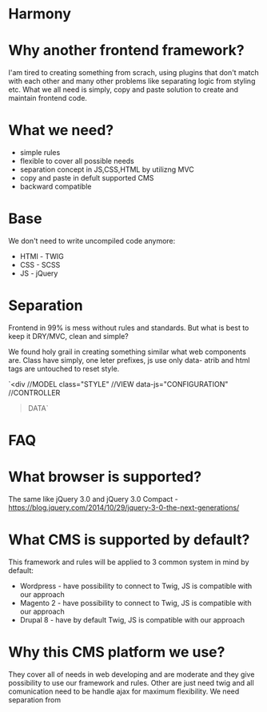 # Harmony

# Why another frontend framework?
I'am tired to creating something from scrach, using plugins that don't match with each other and many other problems like separating logic from styling etc.
What we all need is simply, copy and paste solution to create and maintain frontend code. 

# What we need?
- simple rules
- flexible to cover all possible needs
- separation concept in JS,CSS,HTML by utilizng MVC
- copy and paste in defult supported CMS
- backward compatible

# Base
We don't need to write uncompiled code anymore:
- HTMl - TWIG
- CSS - SCSS
- JS - jQuery

# Separation

Frontend in 99% is mess without rules and standards. 
But what is best to keep it DRY/MVC, clean and simple?

We found holy grail in creating something similar what web components are. 
Class have simply, one leter prefixes, js use only data- atrib and html tags are untouched to reset style.

`<div //MODEL
 class="STYLE" //VIEW
 data-js="CONFIGURATION" //CONTROLLER
>DATA</div>`

 
# FAQ

# What browser is supported?
The same like jQuery 3.0 and jQuery 3.0 Compact - https://blog.jquery.com/2014/10/29/jquery-3-0-the-next-generations/

# What CMS is supported by default?
This framework and rules will be applied to 3 common system in mind by default: 

 - Wordpress - have possibility to connect to Twig, JS is compatible with our approach
 - Magento 2 - have possibility to connect to Twig, JS is compatible with our approach
 - Drupal 8 - have by default Twig, JS is compatible with our approach
 
# Why this CMS platform we use?
They cover all of needs in web developing and are moderate and they give possibility to use our framework and rules.
Other are just need twig and all comunication need to be handle ajax for maximum flexibility.
We need separation from 
